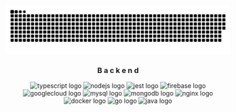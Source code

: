 ![Snake animation](https://raw.githubusercontent.com/fernandobandeira/fernandobandeira/output/github-snake-dark.svg)

###

<h3 align="center">B a c k e n d</h3>
<div align="center">
  <img src="https://cdn.jsdelivr.net/gh/devicons/devicon/icons/typescript/typescript-original.svg"   height="40"  width="52" alt="typescript logo"  />
  <img src="https://cdn.jsdelivr.net/gh/devicons/devicon/icons/nodejs/nodejs-plain.svg"              height="40"  width="52" alt="nodejs logo"  />
  <img src="https://cdn.jsdelivr.net/gh/devicons/devicon/icons/jest/jest-plain.svg"                  height="40"  width="52" alt="jest logo"  />
  <img src="https://cdn.jsdelivr.net/gh/devicons/devicon/icons/firebase/firebase-plain.svg"          height="40"  width="52" alt="firebase logo"  />
  <img src="https://cdn.jsdelivr.net/gh/devicons/devicon/icons/googlecloud/googlecloud-original.svg" height="40"  width="52" alt="googlecloud logo"  />
  <img src="https://cdn.jsdelivr.net/gh/devicons/devicon/icons/mysql/mysql-plain.svg"                height="40"  width="52" alt="mysql logo"  />
  <img src="https://cdn.jsdelivr.net/gh/devicons/devicon/icons/mongodb/mongodb-original.svg"         height="40"  width="52" alt="mongodb logo"  />
  <img src="https://cdn.jsdelivr.net/gh/devicons/devicon/icons/nginx/nginx-original.svg"             height="45"  width="52" alt="nginx logo"  />
  <img src="https://cdn.jsdelivr.net/gh/devicons/devicon/icons/docker/docker-original.svg"           height="45"  width="52" alt="docker logo"  />
  <img src="https://cdn.jsdelivr.net/gh/devicons/devicon/icons/go/go-original-wordmark.svg"          height="45"  width="52" alt="go logo"  />
  <img src="https://cdn.jsdelivr.net/gh/devicons/devicon/icons/java/java-original.svg"               height="40"  width="52" alt="java logo"  />
</div>

###

